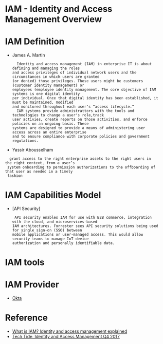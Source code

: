 # IAM - Identity and Access Management Overview
  
# IAM Definition

  - James A. Martin

    ```
      Identity and access management (IAM) in enterprise IT is about defining and managing the roles
    and access privileges of individual network users and the circumstances in which users are granted
    (or denied) those privileges. Those users might be customers (customer identity management) or
    employees (employee identity management. The core objective of IAM systems is one digital identity
    per individual. Once that digital identity has been established, it must be maintained, modified 
    and monitored throughout each user’s “access lifecycle.”
      IAM systems provide administrattors with the tools and technologies to change a user's role,track
    user activies, create reports on those activities, and enforce policies on an ongoing basis. These
    systems are designed to provide a means of administering user access across an entire enterprise 
    and to ensure compliance with corporate policies and government regulations.
    ```

  - Yassir Abousselham

   ```
     grant access to the right enterprise assets to the right users in the right context, from a user’s
    system onboarding to permission authorizations to the offboarding of that user as needed in a timely 
    fashion     
   ```
 
# IAM Capabilities Model
 
  - [API Security]
   
    ```
     API security enables IAM for use with B2B commerce, integration with the cloud, and microservices-based 
    IAM architectures. Forrester sees API security solutions being used for single sign-on (SSO) between
    mobile applications or user-managed access. This would allow security teams to manage IoT device
    authorization and personally identifiable data.
    ```

# IAM tools

# IAM Provider

  - [Okta](https://www.okta.com )

# Reference

 - [What is IAM? Identity and access management explained](https://www.csoonline.com/article/2120384/identity-management/what-is-iam-identity-and-access-management-explained.html )
 - [Tech Tide: Identity and Access Management,Q4 2017](https://www.forrester.com/report/The+Forrester+Tech+Tide+Identity+And+Access+Management+Q4+2017/-/E-RES127871# )
